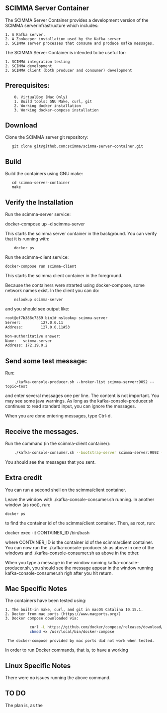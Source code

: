 ## SCIMMA Server Container

The SCIMMA Server Container provides a development version of the SCIMMA serverinfrastructure which includes:

    1. A Kafka server.
    2. A Zookeeper installation used by the Kafka server
    3. SCIMMA server processes that consume and produce Kafka messages.

The SCIMMA Server Container is intended to be useful for:

    1. SCIMMA integration testing
    2. SCIMMA development 
    3. SCIMMA client (both producer and consumer) development

## Prerequisites:

        0. VirtualBox (Mac Only)
        1. Build tools: GNU Make, curl, git
        2. Working docker installation
        3. Working docker-compose installation

## Download

Clone the SCIMMA server git repository:

```
   git clone git@github.com:scimma/scimma-server-container.git
```

## Build

Build the containers using GNU make:

```
   cd scimma-server-container
   make
```

## Verify the Installation

Run the scimma-server service:

   docker-compose up -d scimma-server

This starts the scimma server container in the background. You can verify that it is running
with:

        docker ps
   
Run the scimma-client service:

    docker-compose run scimma-client

This starts the scimma client container in the foreground.

Because the containers were strarted using docker-compose, some 
network names exist. In the client you can do:

        nslookup scimma-server

and you should see output like:

``` sh
root@ef7b388c7359 bin]# nslookup scimma-server
Server:         127.0.0.11
Address:        127.0.0.11#53

Non-authoritative answer:
Name:   scimma-server
Address: 172.19.0.2

```

## Send some test message:

Run:

        ./kafka-console-producer.sh --broker-list scimma-server:9092 --topic=test

and enter several messages one per line. The content is not important. You may see
some java warnings. As long as the kafka-console-producer.sh continues to read
standard input, you can ignore the messages.

When you are done entering messages, type Ctrl-d.

## Receive the messages.

Run the command (in the scimma-client container):

``` sh
    ./kafka-console-consumer.sh --bootstrap-server scimma-server:9092 --topic=test --from-beginning
```
You should see the messages that you sent.

## Extra credit

You can run a second shell on the scimma/client container.

Leave the window with ./kafka-console-consumer.sh running.
In another window (as root), run:

    docker ps

to find the container id of the scimma/client container. Then, as root, run:

   docker exec -it CONTAINER_ID /bin/bash

where CONTAINER_ID is the container id of the scimma/client container. You can now run the ./kafka-console-producer.sh 
as above in one of the windows and ./kafka-console-consumer.sh as above in the other.

When you type a message in the window running kafka-console-producer.sh, you should see the message appear
in the window running kafka-console-consumer.sh righ after you hit return.


## Mac Specific Notes

The containers have been tested using:

    1. The built-in make, curl, and git in macOS Catalina 10.15.1.
    2. Docker from mac ports (https://www.macports.org/)
    3. Docker compose downloaded via:

``` sh
           curl -L https://github.com/docker/compose/releases/download/1.25.3/docker-compose-`uname -s`-`uname -m` -o /usr/local/bin/docker-compose
           chmod +x /usr/local/bin/docker-compose
```
     The docker-compose provided by mac ports did not work when tested.

In order to run Docker commands, that is, to have a working 

## Linux Specific Notes

There were no issues running the above command.


## TO DO

The plan is, as the 
